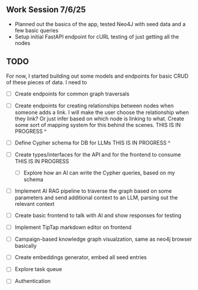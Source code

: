 ## Work Session 7/6/25
- Planned out the basics of the app, tested Neo4J with seed data and a few basic queries
- Setup initial FastAPI endpoint for cURL testing of just getting all the nodes

## TODO

For now, I started building out some models and endpoints for basic CRUD of these pieces of data. I need to 

- [ ] Create endpoints for common graph traversals
- [ ] Create endpoints for creating relationships between nodes when someone adds a link. I will make the user choose the relationship when they link? Or just infer based on which node is linking to what. Create some sort of mapping system for this behind the scenes.
  THIS IS IN PROGRESS ^
- [ ] Define Cypher schema for DB for LLMs
  THIS IS IN PROGRESS ^ 
- [ ] Create types/interfaces for the API and for the frontend to consume
  THIS IS IN PROGRESS
  - [ ] Explore how an AI can write the Cypher queries, based on my schema
- [ ] Implement AI RAG pipeline to traverse the graph based on some parameters and send additional context to an LLM, parsing out the relevant context
- [ ] Create basic frontend to talk with AI and show responses for testing
- [ ] Implement TipTap markdown editor on frontend
- [ ] Campaign-based knowledge graph visualzation, same as neo4j browser basically
- [ ] Create embeddings generator, embed all seed entries

- [ ] Explore task queue
- [ ] Authentication